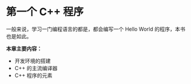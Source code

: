 # 第一个 C++ 程序

一般来说，学习一门编程语言的都是，都会编写一个 Hello World 的程序，本书也是如此。



**本章主要内容：**

* 开发环境的搭建
* C++ 的主流编译器
* C++ 程序的元素

